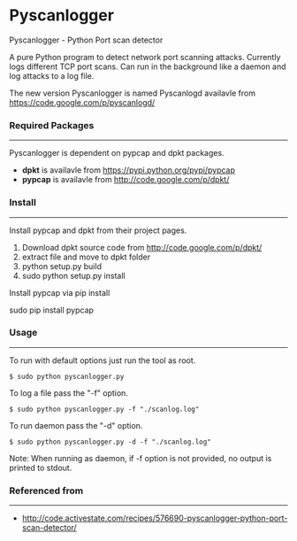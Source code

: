 Pyscanlogger
============

Pyscanlogger - Python Port scan detector

A pure Python program to detect network port scanning attacks. Currently logs different TCP port scans. Can run in the background like a daemon and log attacks to a log file.

The new version Pyscanlogger is named Pyscanlogd availavle from https://code.google.com/p/pyscanlogd/

### Required Packages
----
Pyscanlogger is dependent on pypcap and dpkt packages.

- **dpkt** is availavle from https://pypi.python.org/pypi/pypcap
- **pypcap** is availavle from http://code.google.com/p/dpkt/ 


### Install
----

Install pypcap and dpkt from their project pages.

1. Download dpkt source code from http://code.google.com/p/dpkt/ 
2. extract file and move to dpkt folder
3. python setup.py build 
4. sudo python setup.py install 

Install pypcap via pip install

sudo pip install pypcap

### Usage
----

To run with default options just run the tool as root.

`$ sudo python pyscanlogger.py`

To log a file pass the "-f" option.

`$ sudo python pyscanlogger.py -f "./scanlog.log"`

To run daemon pass the "-d" option.

`$ sudo python pyscanlogger.py -d -f "./scanlog.log"`

Note: When running as daemon, if -f option is not provided, no output is printed to stdout.


### Referenced from
---

- http://code.activestate.com/recipes/576690-pyscanlogger-python-port-scan-detector/


